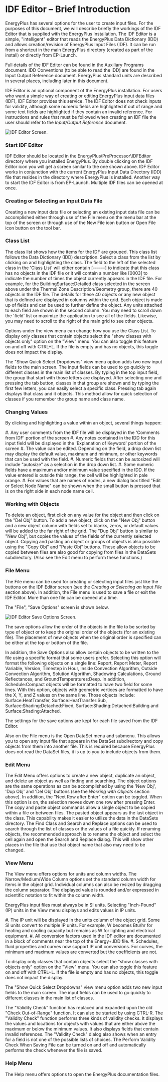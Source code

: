 # IDF Editor – Brief Introduction

EnergyPlus has several options for the user to create input files. For the purposes of this document, we will describe briefly the workings of the IDF Editor that is supplied with the EnergyPlus Installation.  The IDF Editor is a simple, "intelligent" editor that reads the EnergyPlus Data Dictionary (IDD) and allows creation/revision of EnergyPlus Input Files (IDF). It can be run from a shortcut in the main EnergyPlus directory (created as part of the install) or directly from EP-Launch.

Full details of the IDF Editor can be found in the Auxiliary Programs document.  IDD Conventions (to be able to read the IDD) are found in the Input Output Reference document. EnergyPlus standard units are described in several places, including later in this document.

IDF Editor is an optional component of the EnergyPlus installation. For users who want a simple way of creating or editing EnergyPlus input data files (IDF), IDF Editor provides this service.  The IDF Editor does not check inputs for validity, although some numeric fields are highlighted if out of range and some text fields are highlighted if they contain an invalid reference. For instructions and rules that must be followed when creating an IDF file the user should refer to the *Input/Output Reference* document.

![IDF Editor Screen.](media/idf-editor-screen..png)


### Start IDF Editor

IDF Editor should be located in the EnergyPlus\\PreProcessor\\IDFEditor directory where you installed EnergyPlus. By double clicking on the IDF Editor icon you will get a screen similar to the one shown above. IDF Editor works in conjunction with the current EnergyPlus Input Data Directory (IDD) file that resides in the directory where EnergyPlus is installed. Another way to start the IDF Editor is from EP-Launch. Multiple IDF files can be opened at once.

### Creating or Selecting an Input Data File

Creating a new input data file or selecting an existing input data file can be accomplished either through use of the File menu on the menu bar at the top of the screen or through use of the New File icon button or Open File icon button on the tool bar.

### Class List

The class list shows how the items for the IDF are grouped.  This class list follows the Data Dictionary (IDD) description. Select a class from the list by clicking on and highlighting the class. The field to the left of the selected class in the 'Class List' will either contain [------] to indicate that this class has no objects in the IDF file or it will contain a number like [0003] to indicate the number of times the object currently appears in the IDF file. For example, for the BuildingSurface:Detailed class selected in the screen above under the Thermal Zone Description/Geometry group, there are 40 objects in the IDF file. The details for these 40 objects or any new object that is defined are displayed in columns within the grid. Each object is made up of fields and can be used to further define the object. Any units attached to each field are shown in the second column. You may need to scroll down the 'field' list or maximize the application to see all of the fields. Likewise, you may need to scroll to the right of the main grid to see other objects.

Options under the view menu can change how you use the Class List. To display only classes that contain objects select the "show classes with objects only" option on the "View" menu. You can also toggle this feature on and off with CTRL+L. If the file is empty and has no objects, this toggle does not impact the display.

The "Show Quick Select Dropdowns" view menu option adds two new input fields to the main screen. The input fields can be used to go quickly to different classes in the main list of classes. By typing in the top input field, the group that start with those letters are displayed. After selecting one and pressing the tab button, classes in that group are shown and by typing the first few letters, you can easily select a specific class. Pressing tab again displays that class and it objects. This method allow for quick selection of classes if you remember the group name and class name.

### Changing Values

By clicking and highlighting a value within an object, several things happen:

#. Any user comments from the IDF file will be displayed in the 'Comments from IDF' portion of the screen
#. Any notes contained in the IDD for this input field will be displayed in the 'Explanation of Keyword' portion of the screen
#. The value can be edited. Depending on the field, a drop down list may display the default value, maximum and minimum, or other keywords that can be used with the field.
#. Numeric fields that can be autosized will include "autosize" as a selection in the drop down list.
#. Some numeric fields have a maximum and/or minimum value specified in the IDD. If the value entered is outside this range, the cell will be highlighted in pale orange.
#. For values that are names of nodes, a new dialog box titled "Edit or Select Node Name" can be shown when the small button is pressed that is on the right side in each node name cell.

### Working with Objects

To delete an object, first click on any value for the object and then click on the "Del Obj" button. To add a new object, click on the "New Obj" button and a new object column with fields set to blanks, zeros, or default values will be added to the far right of the grid. The "Dup Obj" button is similar to "New Obj", but copies the values of the fields of the currently selected object. Copying and pasting an object or groups of objects is also possible using the "Copy Obj" and "Paste Obj" buttons.  These allow objects to be copied between files are also good for copying from files in the DataSets subdirectory. (Also see the Edit menu to perform these functions.)

### File Menu

The File menu can be used for creating or selecting input files just like the buttons on the IDF Editor screen (see the *Creating or Selecting an Input File* section above). In addition, the File menu is used to save a file or exit the IDF Editor. More than one file can be opened at a time.

The "File", "Save Options" screen is shown below.

 ![IDF Editor Save Options Screen.](media/idf-editor-save-options-screen..png)


The save options allow the order of the objects in the file to be sorted by type of object or to keep the original order of the objects (for an existing file). The placement of new objects when the original order is specified can be either at the top or bottom of the file.

In addition, the Save Options also allow certain objects to be written to the file using a specific format that some users prefer. Selecting this option will format the following objects on a single line: Report, Report Meter, Report Variable, Version, Timestep in Hour, Inside Convection Algorithm, Outside Convection Algorithm, Solution Algorithm, Shadowing Calculations, Ground Reflectances, and GroundTemperatures:Deep. In addition, Schedule:Compact objects will be formatted to have two field for some lines. With this option, objects with geometric vertices are formatted to have the X, Y, and Z values on the same line. Those objects include: Surface:HeatTransfer, Surface:HeatTransfer:Sub, Surface:Shading:Detached:Fixed, Surface:Shading:Detached:Building and Surface:Shading:Attached.

The settings for the save options are kept for each file saved from the IDF Editor.

Also on the File menu is the Open DataSet menu and submenu. This allows you to open any input file that appears in the DataSet subdirectory and copy objects from them into another file. This is required because EnergyPlus does not read the DataSet files, it is up to you to include objects from them.

### Edit Menu

The Edit Menu offers options to create a new object, duplicate an object, and delete an object as well as finding and searching. The object options are the same operations as can be accomplished by using the 'New Obj', 'Dup Obj' and 'Del Obj' buttons (see the *Working with Objects* section above). In addition, the "Next Row after Enter" option can be toggled. When this option is on, the selection moves down one row after pressing Enter. The copy and paste object commands allow a single object to be copied within a file or between files. The pasted object appears as the last object in the class. This capability makes it easier to utilize the data in the DataSets directory. The Find Class and Search and Replace options can be used to search through the list of classes or the values of a file quickly. If renaming objects, the recommended approach is to rename the object and select the cell again and open the Search and Replace dialog. This will show other places in the file that use that object name that also may need to be changed.

### View Menu

The View menu offers options for units and column widths. The Narrow/Medium/Wide Column options set the standard column width for items in the object grid. Individual columns can also be resized by dragging the column separator. The displayed value is rounded and/or expressed in scientific notation to fit within the column width.

EnergyPlus input files must always be in SI units. Selecting "Inch-Pound" (IP) units in the View menu displays and edits values in IP units.

#. The IP unit will be displayed in the units column of the object grid. Some SI units convert to multiple IP units. For example, W becomes Btu/hr for heating and cooling capacity but remains as W for lighting and electrical equipment.
#. All conversion factors used in the IDF editor are documented in a block of comments near the top of the Energy+.IDD file.
#. Schedules, fluid properties and curves now support IP unit conversions. For curves, the minimum and maximum values are converted but the coefficients are not.

To display only classes that contain objects select the "show classes with objects only" option on the "View" menu. You can also toggle this feature on and off with CTRL+L. If the file is empty and has no objects, this toggle does not impact the display.

The "Show Quick Select Dropdowns" view menu option adds two new input fields to the main screen. The input fields can be used to go quickly to different classes in the main list of classes.

The "Validity Check" function has replaced and expanded upon the old  "Check Out-of-Range" function. It can also be started by using CTRL-R. The "Validity Check" function performs three kinds of validity checks. It displays the values and locations for objects with values that are either above the maximum or below the minimum values.  It also displays fields that contain invalid references. The "Validity Check" dialog also shows when an entry for a field is not one of the possible lists of choices. The Perform Validity Check When Saving File can be turned on and off and automatically performs the check whenever the file is saved.

### Help Menu

The Help menu offers options to open the EnergyPlus documentation files.